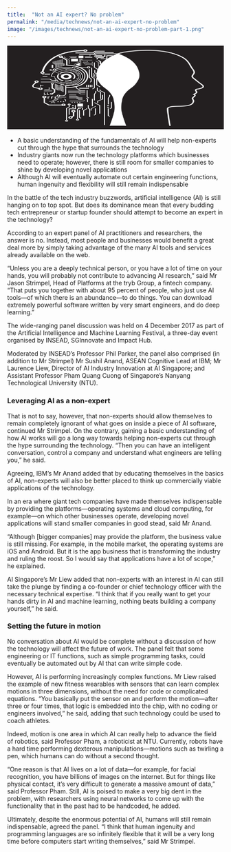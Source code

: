 ```yaml
---
title:  "Not an AI expert? No problem"
permalink: "/media/technews/not-an-ai-expert-no-problem"
image: "/images/technews/not-an-ai-expert-no-problem-part-1.png"
---
```


![not an AI expert? no problem](/images/technews/not-an-ai-expert-no-problem-part-1.png)

* A basic understanding of the fundamentals of AI will help non-experts cut through the hype that surrounds the technology
* Industry giants now run the technology platforms which businesses need to operate; however, there is still room for smaller companies to shine by developing novel applications
* Although AI will eventually automate out certain engineering functions, human ingenuity and flexibility will still remain indispensable 

In the battle of the tech industry buzzwords, artificial intelligence (AI) is still hanging on to top spot. But does its dominance mean that every budding tech entrepreneur or startup founder should attempt to become an expert in the technology? 

According to an expert panel of AI practitioners and researchers, the answer is no. Instead, most people and businesses would benefit a great deal more by simply taking advantage of the many AI tools and services already available on the web.

“Unless you are a deeply technical person, or you have a lot of time on your hands, you will probably not contribute to advancing AI research,” said Mr Jason Strimpel, Head of Platforms at the tryb Group, a fintech company. “That puts you together with about 95 percent of people, who just use AI tools—of which there is an abundance—to do things. You can download extremely powerful software written by very smart engineers, and do deep learning.”

The wide-ranging panel discussion was held on 4 December 2017 as part of the Artificial Intelligence and Machine Learning Festival, a three-day event organised by INSEAD, SGInnovate and Impact Hub. 

Moderated by INSEAD’s Professor Phil Parker, the panel also comprised (in addition to Mr Strimpel) Mr Sushil Anand, ASEAN Cognitive Lead at IBM; Mr Laurence Liew, Director of AI Industry Innovation at AI Singapore; and Assistant Professor Pham Quang Cuong of Singapore’s Nanyang Technological University (NTU). 

### **Leveraging AI as a non-expert**
That is not to say, however, that non-experts should allow themselves to remain completely ignorant of what goes on inside a piece of AI software, continued Mr Strimpel. On the contrary, gaining a basic understanding of how AI works will go a long way towards helping non-experts cut through the hype surrounding the technology. “Then you can have an intelligent conversation, control a company and understand what engineers are telling you,” he said. 

Agreeing, IBM’s Mr Anand added that by educating themselves in the basics of AI, non-experts will also be better placed to think up commercially viable applications of the technology. 

In an era where giant tech companies have made themselves indispensable by providing the platforms—operating systems and cloud computing, for example—on which other businesses operate, developing novel applications will stand smaller companies in good stead, said Mr Anand. 

“Although [bigger companies] may provide the platform, the business value is still missing. For example, in the mobile market, the operating systems are iOS and Android. But it is the app business that is transforming the industry and ruling the roost. So I would say that applications have a lot of scope,” he explained. 

AI Singapore’s Mr Liew added that non-experts with an interest in AI can still take the plunge by finding a co-founder or chief technology officer with the necessary technical expertise. “I think that if you really want to get your hands dirty in AI and machine learning, nothing beats building a company yourself,” he said.  

### **Setting the future in motion**
No conversation about AI would be complete without a discussion of how the technology will affect the future of work. The panel felt that some engineering or IT functions, such as simple programming tasks, could eventually be automated out by AI that can write simple code. 

However, AI is performing increasingly complex functions. Mr Liew raised the example of new fitness wearables with sensors that can learn complex motions in three dimensions, without the need for code or complicated equations. “You basically put the sensor on and perform the motion—after three or four times, that logic is embedded into the chip, with no coding or engineers involved,” he said, adding that such technology could be used to coach athletes. 

Indeed, motion is one area in which AI can really help to advance the field of robotics, said Professor Pham, a roboticist at NTU. Currently, robots have a hard time performing dexterous manipulations—motions such as twirling a pen, which humans can do without a second thought. 

“One reason is that AI lives on a lot of data—for example, for facial recognition, you have billions of images on the internet. But for things like physical contact, it’s very difficult to generate a massive amount of data,” said Professor Pham. Still, AI is poised to make a very big dent in the problem, with researchers using neural networks to come up with the functionality that in the past had to be handcoded, he added. 

Ultimately, despite the enormous potential of AI, humans will still remain indispensable, agreed the panel. “I think that human ingenuity and programming languages are so infinitely flexible that it will be a very long time before computers start writing themselves,” said Mr Strimpel.


